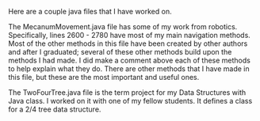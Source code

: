 Here are a couple java files that I have worked on.

The MecanumMovement.java file has some of my work from robotics. Specifically, lines 2600 - 2780 have most of my main navigation methods.
Most of the other methods in this file have been created by other authors and after I graduated; several of these other methods build upon 
the methods I had made. I did make a comment above each of these methods to help explain what they do. There are other methods that I have 
made in this file, but these are the most important and useful ones.

The TwoFourTree.java file is the term project for my Data Structures with Java class. I worked on it with one of my fellow students.
It defines a class for a 2/4 tree data structure.
